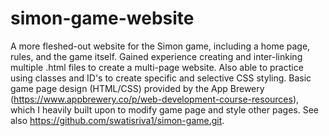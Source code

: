 # simon-game-website
A more fleshed-out website for the Simon game, including a home page, rules, and the game itself. Gained experience creating and inter-linking multiple .html files to create a multi-page website. Also able to practice using classes and ID's to create specific and selective CSS styling. Basic game page design (HTML/CSS) provided by the App Brewery (https://www.appbrewery.co/p/web-development-course-resources), which I heavily built upon to modify game page and style other pages. See also https://github.com/swatisriva1/simon-game.git.
